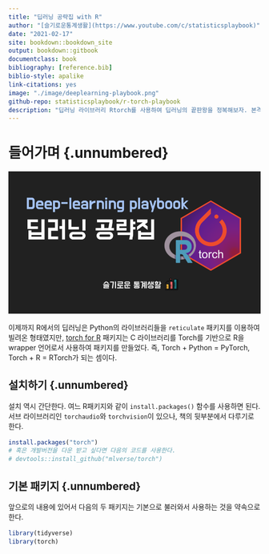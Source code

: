 ```yaml
---
title: "딥러닝 공략집 with R"
author: "[슬기로운통계생활](https://www.youtube.com/c/statisticsplaybook)"
date: "2021-02-17"
site: bookdown::bookdown_site
output: bookdown::gitbook
documentclass: book
bibliography: [reference.bib]
biblio-style: apalike
link-citations: yes
image: "./image/deeplearning-playbook.png"
github-repo: statisticsplaybook/r-torch-playbook
description: "딥러닝 라이브러리 Rtorch를 사용하여 딥러닝의 끝판왕을 정복해보자. 본격 R 딥러닝 공략집"
---
```


# 들어가며 {.unnumbered}

![](./image/deeplearning-playbook.png)

이제까지 R에서의 딥러닝은 Python의 라이브러리들을 `reticulate` 패키지를 이용하여 빌려온 형태였지만, [torch for R](https://torch.mlverse.org/) 패키지는 C 라이브러리를 Torch를 기반으로 R을 wrapper 언어로서 사용하여 패키지를 만들었다. 즉, Torch + Python = PyTorch, Torch + R = RTorch가 되는 셈이다.

## 설치하기 {.unnumbered}

설치 역시 간단한다. 여느 R패키지와 같이 `install.packages()` 함수를 사용하면 된다. 서브 라이브러리인 `torchaudio`와 `torchvision`이 있으나, 책의 뒷부분에서 다루기로 한다.


```r
install.packages("torch")
# 혹은 개발버전을 다운 받고 싶다면 다음의 코드를 사용한다.
# devtools::install_github("mlverse/torch")
```



## 기본 패키지 {.unnumbered}

앞으로의 내용에 있어서 다음의 두 패키지는 기본으로 불러와서 사용하는 것을 약속으로 한다.


```r
library(tidyverse)
library(torch)
```

